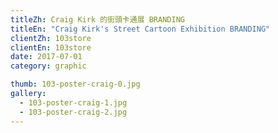 ```yaml
---
titleZh: Craig Kirk 的街頭卡通展 BRANDING
titleEn: "Craig Kirk's Street Cartoon Exhibition BRANDING"
clientZh: 103store
clientEn: 103store
date: 2017-07-01
category: graphic

thumb: 103-poster-craig-0.jpg
gallery:
  - 103-poster-craig-1.jpg
  - 103-poster-craig-2.jpg
---
```

